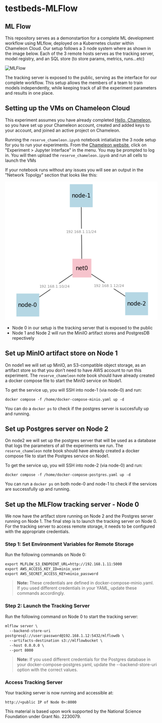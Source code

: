 # testbeds-MLFlow

## ML Flow 

This repository serves as a demonstartion for a complete ML development workflow using MLflow, deployed on a Kubernetes cluster within Chameleon Cloud. Our setup follows a 3 node system where as shown in the image below. Each of the 3 remote hosts serves as the tracking server, model registry, and an SQL store (to store params, metrics, runs...etc) 

![MLFlow](https://mlflow.org/docs/latest/_images/scenario_5.png)

The tracking server is exposed to the public, serving as the interface for our complete workflow. This setup allows the members of a team to train models independently, while keeping track of all the experiment parameters and results in one place.

## Setting up the VMs on Chameleon Cloud

This experiment assumes you have already completed  [Hello, Chameleon](https://teaching-on-testbeds.github.io/blog/hello-chameleon), so you have set up your Chameleon account, created and added keys to your account, and joined an active project on Chameleon.

Running the  `reserve_chameleon.ipynb` notebook intiatialize the 3 node setup for you to run your experiments. From the [Chameleon website](https://chameleoncloud.org/), click on "Experiment > Jupyter Interface" in the menu. You may be prompted to log in. You will then upload the `reserve_chameleon.ipynb` and run all cells to launch the VMs

If your notebook runs without any issues you will see an output in the "Network Topolgy" section that looks like this:

![Network Topology](./images/nettop.png)


* Node 0 in our setup is the tracking server that is exposed to the public
* Node 1 and Node 2 will run the MiniIO artifact stores and PostgresDB repectively

## Set up MinIO artifact store on Node 1

On node1 we will set up MinIO, an S3-compatible object storage, as an artifact store so that you don’t need to have AWS account to run this experiment. The `reserve_chameleon` note book should have already created a docker compose file to start the MinIO service on Node1. 

To get the service up, you will SSH into node-1 (via node-0) and run:

```
docker compose -f /home/docker-compose-minio.yaml up -d
```

You can do a `docker ps` to check if the postgres server is succesfully up and running. 

## Set up Postgres server on Node 2

On node2 we will set up the postgres server that will be used as a database that logs the parameters of all the experiments we run. The `reserve_chameleon` note book should have already created a docker compose file to start the Postgres service on Node1. 

To get the service up, you will SSH into node-2 (via node-0) and run:

```
docker compose -f /home/docker-compose-postgres.yaml up -d
```

You can run a `docker ps` on both node-0 and node-1 to check if the services are successfully up and running.

## Set up the MLFlow tracking server - Node 0

We now have the artifact store running on Node 2 and the Postgres server running on Node 1. The final step is to launch the tracking server on Node 0. For the tracking server to access remote storage, it needs to be configured with the appropriate credentials.

### Step 1: Set Environment Variables for Remote Storage

Run the following commands on Node 0:

```
export MLFLOW_S3_ENDPOINT_URL=http://192.168.1.11:5000 
export AWS_ACCESS_KEY_ID=minio_user
export AWS_SECRET_ACCESS_KEY=minio_password
```
> **Note:** These credentials are defined in docker-compose-minio.yaml. If you used different credentials in your YAML, update these commands accordingly.

### Step 2: Launch the Tracking Server

Run the following command on Node 0 to start the tracking server:

```
mlflow server \
  --backend-store-uri postgresql://user:password@192.168.1.12:5432/mlflowdb \
  --artifacts-destination s3://mlflowbucket \
  --host 0.0.0.0 \
  --port 8000
```
> **Note:** If you used different credentials for the Postgres database in your docker-compose-postgres.yaml, update the --backend-store-uri option with the correct values.

### Access Tracking Server

Your tracking server is now running and accessible at:

```
http://<public IP of Node 0>:8000
```


This material is based upon work supported by the National Science Foundation under Grant No. 2230079.
